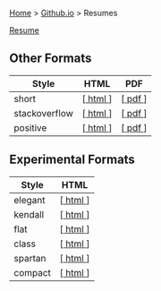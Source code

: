 [Home](https://jeffreywindsor.com) > [Github.io](https://jeffwindsor.github.io/) > Resumes

[Resume](./resume/resume-json-stackoverflow.html)

## Other Formats

|Style|HTML|PDF|
|---|---|---|
| short | [[ html ](./resume/resume-json-short.html)] | [[ pdf ](./resume/resume-json-short.pdf)] |
| stackoverflow | [[ html ](./resume/resume-json-stackoverflow.html)] | [[ pdf ](./resume/resume-json-stackoverflow.pdf)] |
| positive | [[ html ](./resume/resume-fresh-positive.html)] | [[ pdf ](./resume/resume-fresh-positive.pdf)] |

## Experimental Formats

|Style|HTML|
|---|---|
| elegant | [[ html ](./resume/resume-json-elegant.html)] |
| kendall | [[ html ](./resume/resume-json-kendall.html)] |
| flat | [[ html ](./resume/resume-json-flat.html)] |
| class | [[ html ](./resume/resume-json-class.html)] |
| spartan | [[ html ](./resume/resume-json-spartan.html)] |
| compact | [[ html ](./resume/resume-fresh-compact.html)] |
